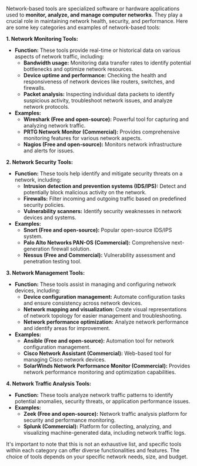 Network-based tools are specialized software or hardware applications used to **monitor, analyze, and manage computer networks**. They play a crucial role in maintaining network health, security, and performance. Here are some key categories and examples of network-based tools:

**1. Network Monitoring Tools:**

- **Function:** These tools provide real-time or historical data on various aspects of network traffic, including:
    - **Bandwidth usage:** Monitoring data transfer rates to identify potential bottlenecks and optimize network resources.
    - **Device uptime and performance:** Checking the health and responsiveness of network devices like routers, switches, and firewalls.
    - **Packet analysis:** Inspecting individual data packets to identify suspicious activity, troubleshoot network issues, and analyze network protocols.
- **Examples:**
    - **Wireshark (Free and open-source):** Powerful tool for capturing and analyzing network traffic.
    - **PRTG Network Monitor (Commercial):** Provides comprehensive monitoring features for various network aspects.
    - **Nagios (Free and open-source):** Monitors network infrastructure and alerts for issues.

**2. Network Security Tools:**

- **Function:** These tools help identify and mitigate security threats on a network, including:
    - **Intrusion detection and prevention systems (IDS/IPS):** Detect and potentially block malicious activity on the network.
    - **Firewalls:** Filter incoming and outgoing traffic based on predefined security policies.
    - **Vulnerability scanners:** Identify security weaknesses in network devices and systems.
- **Examples:**
    - **Snort (Free and open-source):** Popular open-source IDS/IPS system.
    - **Palo Alto Networks PAN-OS (Commercial):** Comprehensive next-generation firewall solution.
    - **Nessus (Free and Commercial):** Vulnerability assessment and penetration testing tool.

**3. Network Management Tools:**

- **Function:** These tools assist in managing and configuring network devices, including:
    - **Device configuration management:** Automate configuration tasks and ensure consistency across network devices.
    - **Network mapping and visualization:** Create visual representations of network topology for easier management and troubleshooting.
    - **Network performance optimization:** Analyze network performance and identify areas for improvement.
- **Examples:**
    - **Ansible (Free and open-source):** Automation tool for network configuration management.
    - **Cisco Network Assistant (Commercial):** Web-based tool for managing Cisco network devices.
    - **SolarWinds Network Performance Monitor (Commercial):** Provides network performance monitoring and optimization capabilities.

**4. Network Traffic Analysis Tools:**

- **Function:** These tools analyze network traffic patterns to identify potential anomalies, security threats, or application performance issues.
- **Examples:**
    - **Zeek (Free and open-source):** Network traffic analysis platform for security and performance monitoring.
    - **Splunk (Commercial):** Platform for collecting, analyzing, and visualizing machine-generated data, including network traffic logs.

It's important to note that this is not an exhaustive list, and specific tools within each category can offer diverse functionalities and features. The choice of tools depends on your specific network needs, size, and budget.